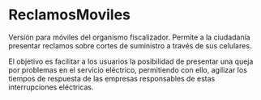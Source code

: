 # ReclamosMoviles

<p>Versión para móviles del organismo fiscalizador. Permite a la ciudadanía presentar reclamos sobre cortes de suministro a través de sus celulares.</p>
<p>El objetivo es facilitar a los usuarios la posibilidad de presentar una queja por problemas en el servicio eléctrico, permitiendo con ello, agilizar los tiempos de respuesta de las empresas responsables de estas interrupciones eléctricas.</p>
